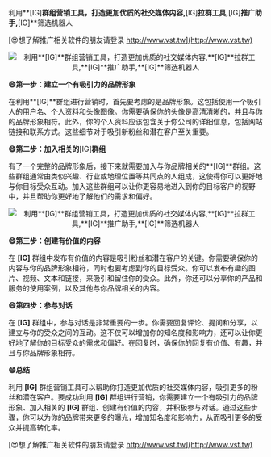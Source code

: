 利用**[IG]**群组营销工具，打造更加优质的社交媒体内容,**[IG]**拉群工具,**[IG]**推广助手,**[IG]**筛选机器人

[😍想了解推广相关软件的朋友请登录 http://www.vst.tw](http://www.vst.tw)

 <center><img src="https://vst.tw/MP4/tuiguang/png/6.png" alt="利用**[IG]**群组营销工具，打造更加优质的社交媒体内容,**[IG]**拉群工具,**[IG]**推广助手,**[IG]**筛选机器人"></center>

**😄第一步：建立一个有吸引力的品牌形象**

在利用**[IG]**群组进行营销时，首先要考虑的是品牌形象。这包括使用一个吸引人的用户名、个人资料和头像图像。你需要确保你的头像是高清清晰的，并且与你的品牌形象相符。此外，你的个人资料应该包含关于你公司的详细信息，包括网站链接和联系方式。这些细节对于吸引新粉丝和潜在客户至关重要。

**😄第二步：加入相关的**[IG]**群组**

有了一个完整的品牌形象后，接下来就需要加入与你品牌相关的**[IG]**群组。这些群组通常由类似兴趣、行业或地理位置等共同点的人组成，这使得你可以更好地与你目标受众互动。加入这些群组可以让你更容易地进入到你的目标客户的视野中，并且帮助你更好地了解他们的需求和偏好。

 <center><img src="https://vst.tw/MP4/tuiguang/png/4.png" alt="利用**[IG]**群组营销工具，打造更加优质的社交媒体内容,**[IG]**拉群工具,**[IG]**推广助手,**[IG]**筛选机器人"></center>

**😄第三步：创建有价值的内容**

在 **[IG]** 群组中发布有价值的内容是吸引粉丝和潜在客户的关键。你需要确保你的内容与你的品牌形象相符，同时也要考虑到你的目标受众。你可以发布有趣的图片、视频、文本和链接，来吸引和留住你的受众。此外，你还可以分享你的产品和服务的使用案例，以及其他与你品牌相关的内容。

**😄第四步：参与对话**

在 **[IG]** 群组中，参与对话是非常重要的一步。你需要回复评论、提问和分享，以建立与你的受众之间的互动。这不仅可以增加你的知名度和影响力，还可以让你更好地了解你的目标受众的需求和偏好。在回复时，确保你的回复有价值、有趣，并且与你品牌形象相符。

**😄总结**

利用 **[IG]** 群组营销工具可以帮助你打造更加优质的社交媒体内容，吸引更多的粉丝和潜在客户。要成功利用 **[IG]** 群组进行营销，你需要建立一个有吸引力的品牌形象、加入相关的 **[IG]** 群组、创建有价值的内容，并积极参与对话。通过这些步骤，你可以为你的品牌带来更多的曝光，增加知名度和影响力，从而吸引更多的受众并提高转化率。

[😍想了解推广相关软件的朋友请登录 http://www.vst.tw](http://www.vst.tw)



